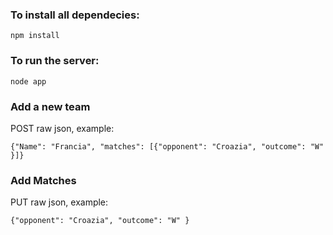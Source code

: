 ### To install all dependecies:

```
npm install
```

### To run the server:

```
node app
```

### Add a new team

POST raw json, example:

```
{"Name": "Francia", "matches": [{"opponent": "Croazia", "outcome": "W" }]}
```

### Add Matches

PUT raw json, example:

```
{"opponent": "Croazia", "outcome": "W" }
```

